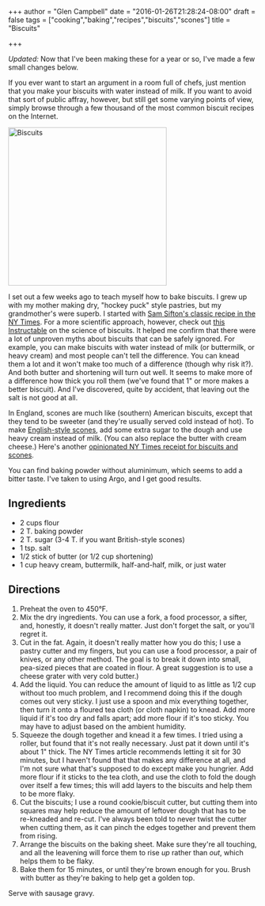 +++
author = "Glen Campbell"
date = "2016-01-26T21:28:24-08:00"
draft = false
tags = ["cooking","baking","recipes","biscuits","scones"]
title = "Biscuits"

+++

*Updated:* Now that I've been making these for a year or so, I've made
a few small changes below. 

If you ever want to start an argument in a room full of chefs, just
mention that you make your biscuits with water instead of milk.  If
you want to avoid that sort of public affray, however, but still
get some varying points of view, simply browse through a few thousand
of the most common biscuit recipes on the Internet.

<img src="https://farm2.staticflickr.com/1563/24008677554_56c6356476_n.jpg" width="320" height="320" alt="Biscuits" class="pull-right">

I set out a few weeks ago to teach myself how to bake biscuits.  I
grew up with my mother making dry, "hockey puck" style pastries,
but my grandmother's were superb.  I started with [Sam Sifton's
classic recipe in the NY
Times](http://cooking.nytimes.com/recipes/1013741-all-purpose-biscuits).
For a more scientific approach, however, check out [this
Instructable](http://www.instructables.com/id/The-Science-of-Biscuits/) on
the science of biscuits. It helped me confirm that there were a lot
of unproven myths about biscuits that can be safely ignored.  For
example, you can make biscuits with water instead of milk (or
buttermilk, or heavy cream) and most people can't tell the difference.
You can knead them a lot and it won't make too much of a difference
(though why risk it?). And both butter and shortening will turn out
well. It seems to make more of a difference how thick you roll them
(we've found that 1" or more makes a better biscuit). And I've
discovered, quite by accident, that leaving out the salt is not
good at all.

In England, scones are much like (southern) American biscuits,
except that they tend to be sweeter (and they're usually served
cold instead of hot).  To make [English-style
scones](http://www.nytimes.com/2014/02/26/dining/biscuits-and-scones-share-tender-secrets.html),
add some extra sugar to the dough and use heavy cream instead of
milk. (You can also replace the butter with cream cheese.) Here's
another [opinionated NY Times receipt for biscuits and
scones](http://cooking.nytimes.com/recipes/1016082-master-recipe-for-biscuits-and-scones).

You can find baking powder without aluminimum, which seems to add a
bitter taste. I've taken to using Argo, and I get good results. 

## Ingredients
* 2 cups flour
* 2 T. baking powder
* 2 T. sugar (3-4 T. if you want British-style scones)
* 1 tsp. salt
* 1/2 stick of butter (or 1/2 cup shortening)
* 1 cup heavy cream, buttermilk, half-and-half, milk, or just water

## Directions
1. Preheat the oven to 450&deg;F. 
2. Mix the dry ingredients. You can use a fork, a food processor,
   a sifter,
   and, honestly, it doesn't really matter. Just don't forget the
   salt, or you'll regret it.
3. Cut in the fat. Again, it doesn't really matter how you do this;
   I use a
   pastry cutter and my fingers, but you can use a food processor, 
   a pair of knives,
   or any other method. The goal is to break it down into small, pea-sized
   pieces that are coated in flour. A great suggestion 
   is to use a cheese grater with very cold
   butter.)
4. Add the liquid. You can reduce the amount of liquid to as little
as
   1/2 cup without too much problem, and I recommend doing this if
   the dough comes out very sticky.  I just use a spoon and mix
   everything together, then turn it onto a floured tea cloth 
   (or cloth napkin) to knead.
   Add more liquid if it's too dry and falls apart; add more flour if
   it's too sticky. You may have to adjust based on the ambient 
   humidity. 
5. Squeeze the dough together and knead it a few times. I tried
using a
   roller, but found that it's not really necessary. Just pat it
   down until it's about 1" thick.  The NY Times article recommends
   letting it sit for 30 minutes, but I haven't found that that
   makes any difference at all, and I'm not sure what that's supposed
   to do except make you hungrier.
   Add more flour if it sticks to the tea cloth, and use the cloth to 
   fold the dough over itself a few times; this will add layers to
   the biscuits and help them to be more flaky.
6. Cut the biscuits; I use a round cookie/biscuit cutter, but cutting
them
   into squares may help reduce the amount of leftover dough that
   has to be re-kneaded and re-cut. I've always been told to never twist
   the cutter when cutting them, as it can pinch the edges together 
   and prevent them from rising. 
7. Arrange the biscuits on the baking sheet. Make sure they're all
touching,
   and all the leavening will force them to rise *up* rather than
   *out*, which helps them to be flaky.
8. Bake them for 15 minutes, or until they're brown enough for you.
   Brush with butter as they're baking to help get a golden top.

Serve with sausage gravy.
